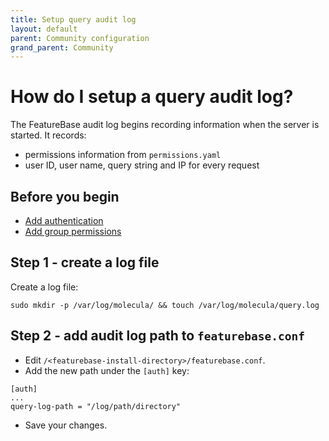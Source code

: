 ```yaml
---
title: Setup query audit log
layout: default
parent: Community configuration
grand_parent: Community
---
```


# How do I setup a query audit log?

The FeatureBase audit log begins recording information when the server is started. It records:

* permissions information from `permissions.yaml`
* user ID, user name, query string and IP for every request

## Before you begin

* [Add authentication](/docs/community/com-config/com-config-authentication)
* [Add group permissions](/docs/community/com-config/com-config-group-permissions)

## Step 1 - create a log file

Create a log file:

```
sudo mkdir -p /var/log/molecula/ && touch /var/log/molecula/query.log
```

## Step 2 - add audit log path to `featurebase.conf`

* Edit `/<featurebase-install-directory>/featurebase.conf`.
* Add the new path under the `[auth]` key:

```
[auth]
...
query-log-path = "/log/path/directory"
```

* Save your changes.

